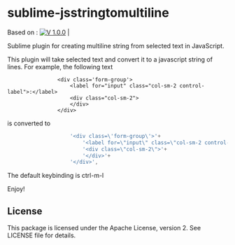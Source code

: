 sublime-jsstringtomultiline
===================

Based on :
[![V 1.0.0](https://img.shields.io/badge/Version_1.0.0-Stable-green.svg)](https://github.com/braianj/sublime-jsstringtomultiline/tree/v-1.0.0) |

Sublime plugin for creating multiline string from selected text in JavaScript.

This plugin will take selected text and convert it to a javascript string of lines.
For example, the following text
```
                <div class='form-group'>
                    <label for="input" class="col-sm-2 control-label">:</label>
                    <div class="col-sm-2">
                    </div>
                </div>
```
is converted to
```javascript
                    '<div class=\'form-group\'>'+
                        '<label for=\"input\" class=\"col-sm-2 control-label\">:</label>'+
                        '<div class=\"col-sm-2\">'+
                        '</div>'+
                    '</div>',
```

The default keybinding is ctrl-m-l

Enjoy!

License
-------
This package is licensed under the Apache License, version 2.  See LICENSE file for details.
